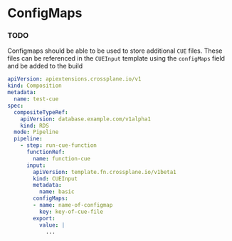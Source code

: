 # ConfigMaps

### TODO

Configmaps should be able to be used to store additional `CUE` files.
These files can be referenced in the `CUEInput` template using the `configMaps`
field and be added to the build

```yaml
apiVersion: apiextensions.crossplane.io/v1
kind: Composition
metadata:
  name: test-cue
spec:
  compositeTypeRef:
    apiVersion: database.example.com/v1alpha1
    kind: RDS
  mode: Pipeline
  pipeline:
    - step: run-cue-function
      functionRef:
        name: function-cue
      input:
        apiVersion: template.fn.crossplane.io/v1beta1
        kind: CUEInput
        metadata:
          name: basic
        configMaps:
        - name: name-of-configmap
          key: key-of-cue-file
        export:
          value: |
            ...
```